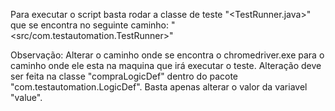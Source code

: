 Para executar o script basta rodar a classe de teste "<TestRunner.java>"
que se encontra no seguinte caminho: "<src/com.testautomation.TestRunner>"


Observação: Alterar o caminho onde se encontra o chromedriver.exe para o caminho 
			onde ele esta na maquina que irá executar o teste. 
			Alteração deve ser feita na classe 
			"compraLogicDef" dentro do pacote "com.testautomation.LogicDef".
			Basta apenas alterar o valor da variavel "value".